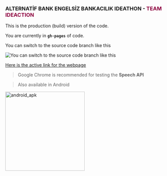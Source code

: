 ### ALTERNATİF BANK ENGELSİZ BANKACILIK IDEATHON - <font weight='bold'  color='#8d003e'>**TEAM IDEACTION**</font>


This is the production (build) version of the code.

You are currently in **`gh-pages`** of code.

You can switch to the source code branch like this

![You can switch to the source code branch like this](https://i.imgur.com/aSJMXLj.png)

[Here is the active link for the webpage](https://lselectral.github.io/alternatif-bank-mobile)
> Google Chrome is recommended for testing the **Speech API**

> Also available in Android

[<img alt="android_apk" width="250px" src="https://www.freeiconspng.com/thumbs/android-icon/green-android-icon-31.png" />](https://drive.google.com/file/d/1PkpeoXId0CQXLMvVbszit_Gm3WnyuIO9/view?usp=sharing)
